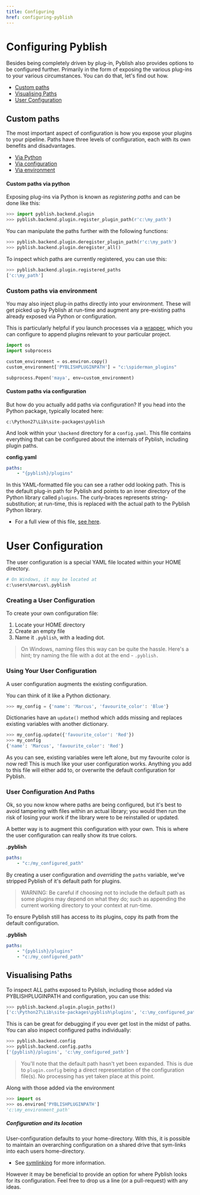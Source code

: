 ```yaml
---
title: Configuring
href: configuring-pyblish
---
```


# Configuring Pyblish

Besides being completely driven by plug-in, Pyblish also provides options to be configured further. Primarily in the form of exposing the various plug-ins to your various circumstances. You can do that, let's find out how.

- [Custom paths](#custom-paths)
- [Visualising Paths](#visualising-paths)
- [User Configuration](#user-configuration)

## Custom paths

The most important aspect of configuration is how you expose your plugins to your pipeline. Paths have three levels of configuration, each with its own benefits and disadvantages.

- [Via Python](#custom-paths-via-python)
- [Via configuration](#custom-paths-via-configuration)
- [Via environment](#custom-paths-via-environment)

#### Custom paths via python

Exposing plug-ins via Python is known as *registering paths* and can be done like this:

```python
>>> import pyblish.backend.plugin
>>> pyblish.backend.plugin.register_plugin_path(r'c:\my_path')
```

You can manipulate the paths further with the following functions:

```python
>>> pyblish.backend.plugin.deregister_plugin_path(r'c:\my_path')
>>> pyblish.backend.plugin.deregister_all()
```

To inspect which paths are currently registered, you can use this:

```python
>>> pyblish.backend.plugin.registered_paths
['c:\my_path']
```

### Custom paths via environment

You may also inject plug-in paths directly into your environment. These will get picked up by Pyblish at run-time and augment any pre-existing paths already exposed via Python or configuration.

This is particularly helpful if you launch processes via a [wrapper][], which you can configure to append plugins relevant to your particular project.

```python
import os
import subprocess

custom_environment = os.environ.copy()
custom_environment['PYBLISHPLUGINPATH'] = "c:\spiderman_plugins"

subprocess.Popen('maya', env=custom_environment)
```

[wrapper]: https://github.com/abstractfactory/pyblish/wiki/Glossary#wrapperbootstrapper

#### Custom paths via configuration

But how do you actually add paths via configuration? If you head into the Python package, typically located here:

```
c:\Python27\Lib\site-packages\pyblish
```

And look within your `\backend` directory for a `config.yaml`. This file contains everything that can be configured about the internals of Pyblish, including plugin paths.

**config.yaml**

```yaml
paths: 
    - "{pyblish}/plugins"
```

In this YAML-formatted file you can see a rather odd looking path. This is the default plug-in path for Pyblish and points to an inner directory of the Python library called `plugins`. The curly-braces represents string-substitution; at run-time, this is replaced with the actual path to the Pyblish Python library.

- For a full view of this file, [see here][config].

# User Configuration

The user configuration is a special YAML file located within your HOME directory.

```bash
# On Windows, it may be located at
c:\users\marcus\.pyblish
```

### Creating a User Configuration

To create your own configuration file:

1. Locate your HOME directory
2. Create an empty file
3. Name it `.pyblish`, with a leading dot.

> On Windows, naming files this way can be quite the hassle. Here's a hint; try naming the file with a dot at the end - `.pyblish.`

### Using Your User Configuration

A user configuration augments the existing configuration.

You can think of it like a Python dictionary.

```python
>>> my_config = {'name': 'Marcus', 'favourite_color': 'Blue'}
```

Dictionaries have an `update()` method which adds missing and replaces existing variables with another dictionary.

```python
>>> my_config.update({'favourite_color': 'Red'})
>>> my_config
{'name': 'Marcus', 'favourite_color': 'Red'}
```

As you can see, existing variables were left alone, but my favourite color is now red! This is much like your user configuration works. Anything you add to this file will either add to, or overwrite the default configuration for Pyblish.

### User Configuration And Paths

Ok, so you now know where paths are being configured, but it's best to avoid tampering with files within an actual library; you would then run the risk of losing your work if the library were to be reinstalled or updated.

A better way is to augment this configuration with your own. This is where the user configuration can really show its true colors.

**.pyblish**

```yaml
paths:
    - "c:/my_configured_path"
```

By creating a user configuration and *overriding* the `paths` variable, we've stripped Pyblish of it's default path for plugins.

> WARNING: Be careful if choosing not to include the default path as some plugins may depend on what they do; such as appending the current working directory to your context at run-time.

To ensure Pyblish still has access to its plugins, copy its path from the default configuration.

**.pyblish**

```yaml
paths:
    - "{pyblish}/plugins"
    - "c:/my_configured_path"
```

## Visualising Paths

To inspect ALL paths exposed to Pyblish, including those added via PYBLISHPLUGINPATH and configuration, you can use this:

```python
>>> pyblish.backend.plugin.plugin_paths()
['c:\Python27\Lib\site-packages\pyblish\plugins', 'c:\my_configured_path', 'c:\my_environment_path']
```

This is can be great for debugging if you ever get lost in the midst of paths. You can also inspect configured paths individually:

```python
>>> pyblish.backend.config
>>> pyblish.backend.config.paths
['{pyblish}/plugins', 'c:\my_configured_path']
```

> You'll note that the default path hasn't yet been expanded. This is due to `plugin.config` being a direct representation of the configuration file(s). No processing has yet taken place at this point.

Along with those added via the environment

```python
>>> import os
>>> os.environ['PYBLISHPLUGINPATH']
'c:\my_environment_path'
```

##### Configuration and its location

User-configuration defaults to your home-directory. With this, it is possible to maintain an overarching configuration on a shared drive that sym-links into each users home-directory.

- See [symlinking][] for more information.

However it may be beneficial to provide an option for where Pyblish looks for its configuration. Feel free to drop us a line (or a pull-request) with any ideas.

[symlinking]: http://www.howtogeek.com/howto/16226/complete-guide-to-symbolic-links-symlinks-on-windows-or-linux/
[config]: https://github.com/abstractfactory/pyblish/blob/master/pyblish/backend/config.yaml
